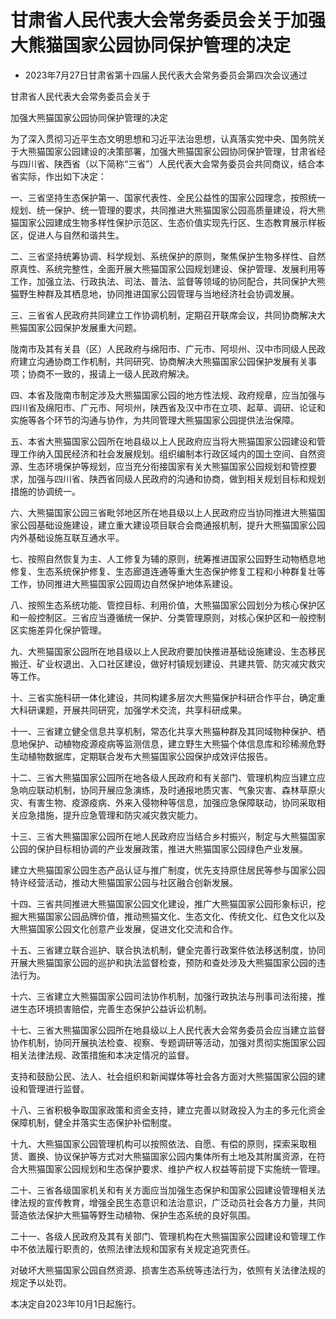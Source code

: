 # 甘肃省人民代表大会常务委员会关于加强大熊猫国家公园协同保护管理的决定

- 2023年7月27日甘肃省第十四届人民代表大会常务委员会第四次会议通过

<!-- INFO END -->

甘肃省人民代表大会常务委员会关于

加强大熊猫国家公园协同保护管理的决定

为了深入贯彻习近平生态文明思想和习近平法治思想，认真落实党中央、国务院关于大熊猫国家公园建设的决策部署，加强大熊猫国家公园协同保护管理，甘肃省经与四川省、陕西省（以下简称“三省”）人民代表大会常务委员会共同商议，结合本省实际，作出如下决定：

一、三省坚持生态保护第一、国家代表性、全民公益性的国家公园理念，按照统一规划、统一保护、统一管理的要求，共同推进大熊猫国家公园高质量建设，将大熊猫国家公园建成生物多样性保护示范区、生态价值实现先行区、生态教育展示样板区，促进人与自然和谐共生。

二、三省坚持统筹协调、科学规划、系统保护的原则，聚焦保护生物多样性、自然原真性、系统完整性，全面开展大熊猫国家公园规划建设、保护管理、发展利用等工作，加强立法、行政执法、司法、普法、监督等领域的协同配合，共同保护大熊猫野生种群及其栖息地，协同推进国家公园管理与当地经济社会协调发展。

三、三省省人民政府共同建立工作协调机制，定期召开联席会议，共同协商解决大熊猫国家公园保护发展重大问题。

陇南市及其有关县（区）人民政府与绵阳市、广元市、阿坝州、汉中市同级人民政府建立沟通协商工作机制，共同研究、协商解决大熊猫国家公园保护发展有关事项；协商不一致的，报请上一级人民政府解决。

四、本省及陇南市制定涉及大熊猫国家公园的地方性法规、政府规章，应当加强与四川省及绵阳市、广元市、阿坝州，陕西省及汉中市在立项、起草、调研、论证和实施等各个环节的沟通与协作，为共同管理大熊猫国家公园提供法治保障。

五、本省大熊猫国家公园所在地县级以上人民政府应当将大熊猫国家公园建设和管理工作纳入国民经济和社会发展规划。组织编制本行政区域内的国土空间、自然资源、生态环境保护等规划，应当充分衔接国家有关大熊猫国家公园规划和管控要求，加强与四川省、陕西省同级人民政府的沟通和协商，做到相关规划目标和规划措施的协调统一。

六、大熊猫国家公园三省毗邻地区所在地县级以上人民政府应当协同推进大熊猫国家公园基础设施建设，建立重大建设项目联合会商通报机制，提升大熊猫国家公园内外基础设施互联互通水平。

七、按照自然恢复为主、人工修复为辅的原则，统筹推进国家公园野生动物栖息地修复、生态系统保护修复、生态廊道连通等重大生态保护修复工程和小种群复壮等工作，协同推进大熊猫国家公园周边自然保护地体系建设。

八、按照生态系统功能、管控目标、利用价值，大熊猫国家公园划分为核心保护区和一般控制区。三省应当遵循统一保护、分类管理原则，对核心保护区和一般控制区实施差异化保护管理。

九、大熊猫国家公园所在地县级以上人民政府要加快推进基础设施建设、生态移民搬迁、矿业权退出、入口社区建设，做好村镇规划建设、共建共管、防灾减灾救灾等工作。

十、三省实施科研一体化建设，共同构建多层次大熊猫保护科研合作平台，确定重大科研课题，开展共同研究，加强学术交流，共享科研成果。

十一、三省建立健全信息共享机制，常态化共享大熊猫种群及其同域物种保护、栖息地保护、动植物疫源疫病等监测信息，建立野生大熊猫个体信息库和珍稀濒危野生动植物数据库，定期联合发布大熊猫国家公园保护成效评估报告。

十二、三省大熊猫国家公园所在地各级人民政府和有关部门、管理机构应当建立应急响应联动机制，协同开展应急演练，及时通报地质灾害、气象灾害、森林草原火灾、有害生物、疫源疫病、外来入侵物种等信息，加强应急保障联动，协同采取相关应急措施，提升应急管理和防灾减灾救灾能力。

十三、三省大熊猫国家公园所在地人民政府应当结合乡村振兴，制定与大熊猫国家公园的保护目标相协调的产业发展政策，推进大熊猫国家公园绿色产业发展。

建立大熊猫国家公园生态产品认证与推广制度，优先支持原住居民等参与国家公园特许经营活动，推动大熊猫国家公园与社区融合创新发展。

十四、三省共同推进大熊猫国家公园文化建设，推广大熊猫国家公园形象标识，挖掘大熊猫国家公园品牌价值，推动熊猫文化、生态文化、传统文化、红色文化以及大熊猫国家公园文化创意产业发展，促进文化交流和合作。

十五、三省建立联合巡护、联合执法机制，健全完善行政案件依法移送制度，协同开展大熊猫国家公园的巡护和执法监督检查，预防和查处涉及大熊猫国家公园的违法行为。

十六、三省建立大熊猫国家公园司法协作机制，加强行政执法与刑事司法衔接，推进生态环境损害赔偿，完善生态保护公益诉讼机制。

十七、三省大熊猫国家公园所在地县级以上人民代表大会常务委员会应当建立监督协作机制，协同开展执法检查、视察、专题调研等活动，加强对贯彻实施国家公园相关法律法规、政策措施和本决定情况的监督。

支持和鼓励公民、法人、社会组织和新闻媒体等社会各方面对大熊猫国家公园的建设和管理进行监督。

十八、三省积极争取国家政策和资金支持，建立完善以财政投入为主的多元化资金保障机制，健全并落实生态保护补偿制度。

十九、大熊猫国家公园管理机构可以按照依法、自愿、有偿的原则，探索采取租赁、置换、协议保护等方式对大熊猫国家公园内集体所有土地及其附属资源，在符合大熊猫国家公园规划和生态保护要求、维护产权人权益等前提下实施统一管理。

二十、三省各级国家机关和有关方面应当加强生态保护和国家公园建设管理相关法律法规的宣传教育，增强全民生态意识和法治意识，广泛动员社会各方力量，共同营造依法保护大熊猫等野生动植物、保护生态系统的良好氛围。

二十一、各级人民政府及其有关部门、管理机构在大熊猫国家公园建设和管理工作中不依法履行职责的，依照法律法规和国家有关规定追究责任。

对破坏大熊猫国家公园自然资源、损害生态系统等违法行为，依照有关法律法规的规定予以处罚。

本决定自2023年10月1日起施行。
